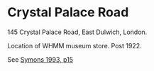 # Crystal Palace Road

145 Crystal Palace Road, East Dulwich, London.

Location of WHMM museum store. Post 1922.

See [Symons 1993, p15](https://archive.org/details/Symons1993/page/n19/mode/2up)


